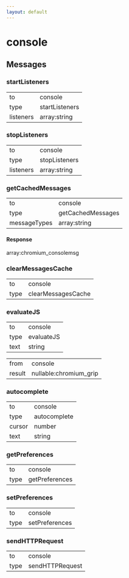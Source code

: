 ```yaml
---
layout: default
---
```


# console #

## Messages ##

### startListeners ###

<table>

<tr>
<td>to</td>
<td>console</td>
</tr>

<tr>
<td>type</td>
<td>startListeners</td>
</tr>

<tr>
<td>listeners</td>
<td>array:string</td>
</tr>

</table>

### stopListeners ###

<table>

<tr>
<td>to</td>
<td>console</td>
</tr>

<tr>
<td>type</td>
<td>stopListeners</td>
</tr>

<tr>
<td>listeners</td>
<td>array:string</td>
</tr>

</table>

### getCachedMessages ###

<table>

<tr>
<td>to</td>
<td>console</td>
</tr>

<tr>
<td>type</td>
<td>getCachedMessages</td>
</tr>

<tr>
<td>messageTypes</td>
<td>array:string</td>
</tr>

</table>

#### Response ####
array:chromium_consolemsg

### clearMessagesCache ###

<table>

<tr>
<td>to</td>
<td>console</td>
</tr>

<tr>
<td>type</td>
<td>clearMessagesCache</td>
</tr>

</table>

### evaluateJS ###

<table>

<tr>
<td>to</td>
<td>console</td>
</tr>

<tr>
<td>type</td>
<td>evaluateJS</td>
</tr>

<tr>
<td>text</td>
<td>string</td>
</tr>

</table>

<table>

<tr>
<td>from</td>
<td>console</td>
</tr>

<tr>
<td>result</td>
<td>nullable:chromium_grip</td>
</tr>

</table>

### autocomplete ###

<table>

<tr>
<td>to</td>
<td>console</td>
</tr>

<tr>
<td>type</td>
<td>autocomplete</td>
</tr>

<tr>
<td>cursor</td>
<td>number</td>
</tr>

<tr>
<td>text</td>
<td>string</td>
</tr>

</table>

### getPreferences ###

<table>

<tr>
<td>to</td>
<td>console</td>
</tr>

<tr>
<td>type</td>
<td>getPreferences</td>
</tr>

</table>

### setPreferences ###

<table>

<tr>
<td>to</td>
<td>console</td>
</tr>

<tr>
<td>type</td>
<td>setPreferences</td>
</tr>

</table>

### sendHTTPRequest ###

<table>

<tr>
<td>to</td>
<td>console</td>
</tr>

<tr>
<td>type</td>
<td>sendHTTPRequest</td>
</tr>

</table>
